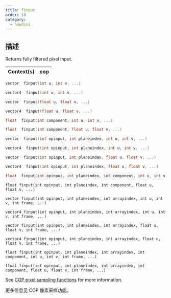 ```yaml
---
title: finput
order: 10
category:
  - houdini
---
```

    
## 描述

Returns fully filtered pixel input.

| Context(s) | [cop](../contexts/cop.html) |
| ---------- | --------------------------- |

```c
vector  finput(int u, int v, ...)
```

```c
vector4  finput(int u, int v, ...)
```

```c
vector  finput(float u, float v, ...)
```

```c
vector4  finput(float u, float v, ...)
```

```c
float  finput(int component, int u, int v, ...)
```

```c
float  finput(int component, float u, float v, ...)
```

```c
vector  finput(int opinput, int planeindex, int u, int v, ...)
```

```c
vector4  finput(int opinput, int planeindex, int u, int v, ...)
```

```c
vector  finput(int opinput, int planeindex, float u, float v, ...)
```

```c
vector4  finput(int opinput, int planeindex, float u, float v, ...)
```

```c
float  finput(int opinput, int planeindex, int component, int u, int v, ...)
```

`float finput(int opinput, int planeindex, int component, float u, float v, ...)`

`vector finput(int opinput, int planeindex, int arrayindex, int u, int v, int frame, ...)`

`vector4 finput(int opinput, int planeindex, int arrayindex, int u, int v, int frame, ...)`

`vector finput(int opinput, int planeindex, int arrayindex, float u, float v, int frame, ...)`

`vector4 finput(int opinput, int planeindex, int arrayindex, float u, float v, int frame, ...)`

`float finput(int opinput, int planeindex, int arrayindex, int component, int u, int v, int frame, ...)`

`float finput(int opinput, int planeindex, int arrayindex, int component, float u, float v, int frame, ...)`

See [COP pixel sampling functions](../cop_sample_suite.html) for more
information.

更多信息见 COP 像素采样功能。
